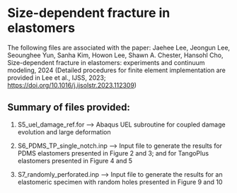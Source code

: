 # Size-dependent fracture in elastomers
The following files are associated with the paper:
 Jaehee Lee, Jeongun Lee, Seounghee Yun, Sanha Kim, Howon Lee, Shawn A. Chester, Hansohl Cho, 
 Size-dependent fracture in elastomers: experiments and continuum modeling, 2024
 (Detailed procedures for finite element implementation are provided in Lee et al., IJSS, 2023; https://doi.org/10.1016/j.ijsolstr.2023.112309) 


Summary of files provided:
--------------------------
1) S5_uel_damage_ref.for --> Abaqus UEL subroutine for coupled damage evolution and large deformation

2) S6_PDMS_TP_single_notch.inp --> Input file to generate the results for PDMS elastomers presented in Figure 2 and 3; and for TangoPlus elastomers presented in Figure 4 and 5

3) S7_randomly_perforated.inp --> Input file to generate the results for an elastomeric specimen with random holes presented in Figure 9 and 10


